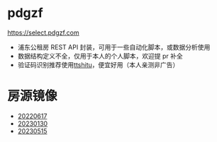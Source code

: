 # pdgzf

https://select.pdgzf.com

- 浦东公租房 REST API 封装，可用于一些自动化脚本，或数据分析使用
- 数据结构定义不全，仅用于本人的个人脚本，欢迎提 pr 补全
- 验证码识别推荐使用[ttshitu](http://www.ttshitu.com/)，便宜好用（本人亲测非广告）

# 房源镜像

- [20220617](snapshot/%E6%B5%A6%E4%B8%9C%E5%85%AC%E7%A7%9F%E6%88%BF20220617.xlsx)
- [20230130](snapshot/浦东公租房20230130.xlsx)
- [20230515](snapshot/浦东公租房20230515.xlsx)
